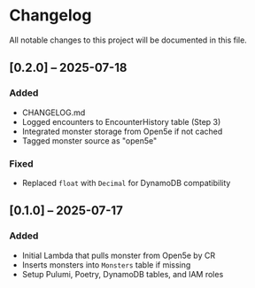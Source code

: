 # Changelog

All notable changes to this project will be documented in this file.

## [0.2.0] – 2025-07-18
### Added
- CHANGELOG.md
- Logged encounters to EncounterHistory table (Step 3)
- Integrated monster storage from Open5e if not cached
- Tagged monster source as "open5e"

### Fixed
- Replaced `float` with `Decimal` for DynamoDB compatibility

## [0.1.0] – 2025-07-17
### Added
- Initial Lambda that pulls monster from Open5e by CR
- Inserts monsters into `Monsters` table if missing
- Setup Pulumi, Poetry, DynamoDB tables, and IAM roles
